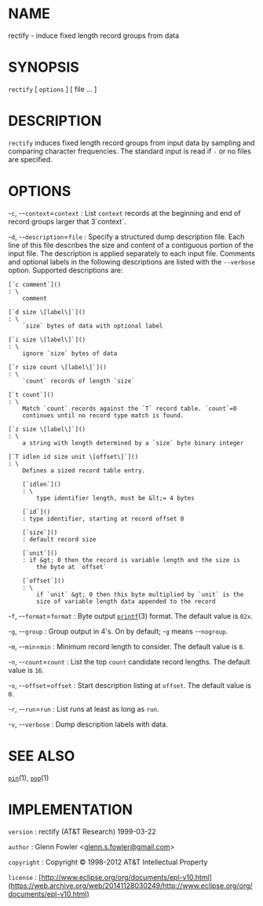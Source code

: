 # NAME

rectify - induce fixed length record groups from data

# SYNOPSIS

`rectify` \[ `options` \] \[ file ... \]

# DESCRIPTION

`rectify` induces fixed length record groups from input data by
sampling and comparing character frequencies. The standard input is read
if `-` or no files are specified.

# OPTIONS

-`c`, --`context`=`context`
:   List `context` records at the beginning and end of record groups
    larger that 3\`context`.

-`d`, --`description`=`file`
:   Specify a structured dump description file. Each line of this file
    describes the size and content of a contiguous portion of the
    input file. The description is applied separately to each
    input file. Comments and optional labels in the following
    descriptions are listed with the `--verbose` option. Supported
    descriptions are:

    [`c comment`]()
    : \
        comment

    [`d size \[label\]`]()
    : \
        `size` bytes of data with optional label

    [`i size \[label\]`]()
    : \
        ignore `size` bytes of data

    [`r size count \[label\]`]()
    : \
        `count` records of length `size`

    [`t count`]()
    : \
        Match `count` records against the `T` record table. `count`=0
        continues until no record type match is found.

    [`z size \[label\]`]()
    : \
        a string with length determined by a `size` byte binary integer

    [`T idlen id size unit \[offset\]`]()
    : \
        Defines a sized record table entry.

        [`idlen`]()
        : \
            type identifier length, must be &lt;= 4 bytes

        [`id`]()
        : type identifier, starting at record offset 0

        [`size`]()
        : default record size

        [`unit`]()
        : if &gt; 0 then the record is variable length and the size is
            the byte at `offset`

        [`offset`]()
        : \
            if `unit` &gt; 0 then this byte multiplied by `unit` is the
            size of variable length data appended to the record

-`f`, --`format`=`format`
:   Byte output
    [`printf`](/web/20141128030249/http://www2.research.att.com/~astopen/man/man3/printf.html)(3)
    format. The default value is `02x`.

-`g`, --`group`
:   Group output in 4's. On by default; -`g` means --`nogroup`.

-`m`, --`min`=`min`
:   Minimum record length to consider. The default value is `8`.

-`n`, --`count`=`count`
:   List the top `count` candidate record lengths. The default value is
    `16`.

-`o`, --`offset`=`offset`
:   Start description listing at `offset`. The default value is `0`.

-`r`, --`run`=`run`
:   List runs at least as long as `run`.

-`v`, --`verbose`
:   Dump description labels with data.

# SEE ALSO

[`pin`](/web/20141128030249/http://www2.research.att.com/~astopen/man/man1/pin.html)(1),
[`pop`](/web/20141128030249/http://www2.research.att.com/~astopen/man/man1/pop.html)(1)

# IMPLEMENTATION

`version`
:   rectify (AT&T Research) 1999-03-22

`author`
:   Glenn Fowler
    &lt;[glenn.s.fowler@gmail.com](https://web.archive.org/web/20141128030249/mailto:glenn.s.fowler@gmail.com)&gt;

`copyright`
:   Copyright © 1998-2012 AT&T Intellectual Property

`license`
:   [http://www.eclipse.org/org/documents/epl-v10.html](https://web.archive.org/web/20141128030249/http://www.eclipse.org/org/documents/epl-v10.html)


